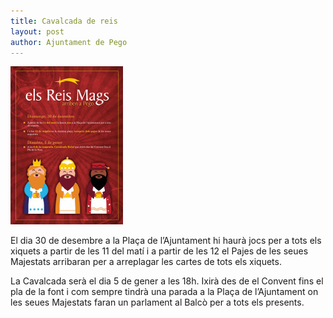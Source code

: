 ```yaml
---
title: Cavalcada de reis
layout: post
author: Ajuntament de Pego
---
```


<a class="inline-image" href="/images/news/20121221-CabalcadaReis2013_big.jpg">
    <img src="/images/news/20121221-CabalcadaReis2013_small.jpg" alt="Cabalcada de Reis" />
</a>

El dia 30 de desembre a la Plaça de l’Ajuntament hi haurà jocs per a tots els xiquets a partir de les 11 del matí i a partir de les 12 el Pajes de les seues Majestats arribaran per a arreplagar les cartes de tots els xiquets.

La Cavalcada serà el dia 5 de gener a les 18h. Ixirà des de el Convent fins el pla de la font i com sempre tindrà una parada a la Plaça de l’Ajuntament on les seues Majestats faran un parlament al Balcò per a tots els presents.

<div style="clear: both;">&nbsp;</div>